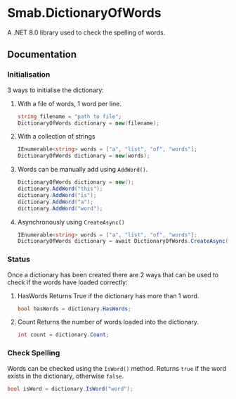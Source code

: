 ﻿# Smab.DictionaryOfWords

A .NET 8.0 library used to check the spelling of words.

## Documentation

### Initialisation

3 ways to initialise the dictionary:

1. With a file of words, 1 word per line.
	``` cs
	string filename = "path to file";
	DictionaryOfWords dictionary = new(filename);
	```

1. With a collection of strings
	``` cs
	IEnumerable<string> words = ["a", "list", "of", "words"];
	DictionaryOfWords dictionary = new(words);
	```

1. Words can be manually add using `AddWord()`.
	``` cs
	DictionaryOfWords dictionary = new();
	dictionary.AddWord("this");
	dictionary.AddWord("is");
	dictionary.AddWord("a");
	dictionary.AddWord("word");
	```

1. Asynchronously using `CreateAsync()`
	``` cs
	IEnumerable<string> words = ["a", "list", "of", "words"];
	DictionaryOfWords dictionary = await DictionaryOfWords.CreateAsync(words);
	```

### Status
Once a dictionary has been created there are 2 ways that can be used to check if the words
have loaded correctly:

1. HasWords
	Returns True if the dictionary has more than 1 word.
	``` cs
	bool hasWords = dictionary.HasWords;
	```
1. Count
	Returns the number of words loaded into the dictionary.
	``` cs
	int count = dictionary.Count;
	```

### Check Spelling
Words can be checked using the `IsWord()` method.
Returns `true` if the word exists in the dictionary, otherwise `false`.
``` cs
bool isWord = dictionary.IsWord("word");
```
